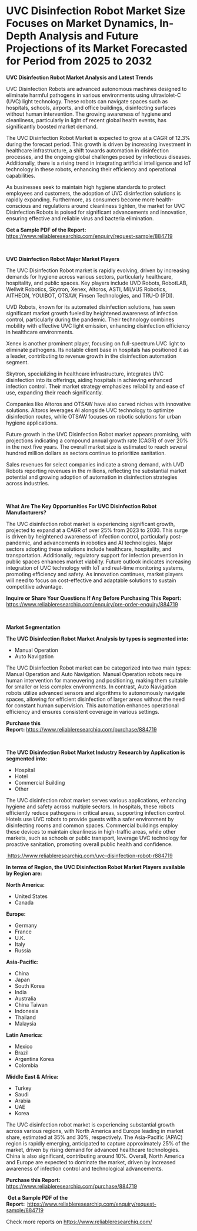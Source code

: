 <p><h1>UVC Disinfection Robot Market Size Focuses on Market Dynamics, In-Depth Analysis and Future Projections of its Market Forecasted for Period from 2025 to 2032</h1></p><p><strong>UVC Disinfection Robot Market Analysis and Latest Trends</strong></p>
<p><p>UVC Disinfection Robots are advanced autonomous machines designed to eliminate harmful pathogens in various environments using ultraviolet-C (UVC) light technology. These robots can navigate spaces such as hospitals, schools, airports, and office buildings, disinfecting surfaces without human intervention. The growing awareness of hygiene and cleanliness, particularly in light of recent global health events, has significantly boosted market demand.</p><p>The UVC Disinfection Robot Market is expected to grow at a CAGR of 12.3% during the forecast period. This growth is driven by increasing investment in healthcare infrastructure, a shift towards automation in disinfection processes, and the ongoing global challenges posed by infectious diseases. Additionally, there is a rising trend in integrating artificial intelligence and IoT technology in these robots, enhancing their efficiency and operational capabilities.</p><p>As businesses seek to maintain high hygiene standards to protect employees and customers, the adoption of UVC disinfection solutions is rapidly expanding. Furthermore, as consumers become more health-conscious and regulations around cleanliness tighten, the market for UVC Disinfection Robots is poised for significant advancements and innovation, ensuring effective and reliable virus and bacteria elimination.</p></p>
<p><strong>Get a Sample PDF of the Report:&nbsp;</strong> <a href="https://www.reliableresearchiq.com/enquiry/request-sample/884719?utm_campaign=3136&utm_medium=2&utm_source=Github&utm_content=ia&utm_term=08042025&utm_id=uvc-disinfection-robot">https://www.reliableresearchiq.com/enquiry/request-sample/884719</a></p>
<p>&nbsp;</p>
<p><strong>UVC Disinfection Robot Major Market Players</strong></p>
<p><p>The UVC Disinfection Robot market is rapidly evolving, driven by increasing demands for hygiene across various sectors, particularly healthcare, hospitality, and public spaces. Key players include UVD Robots, RobotLAB, Wellwit Robotics, Skytron, Xenex, Altoros, ASTI, MiLVUS Robotics, AITHEON, YOUIBOT, OTSAW, Finsen Technologies, and TRU-D (PDI).</p><p>UVD Robots, known for its automated disinfection solutions, has seen significant market growth fueled by heightened awareness of infection control, particularly during the pandemic. Their technology combines mobility with effective UVC light emission, enhancing disinfection efficiency in healthcare environments. </p><p>Xenex is another prominent player, focusing on full-spectrum UVC light to eliminate pathogens. Its notable client base in hospitals has positioned it as a leader, contributing to revenue growth in the disinfection automation segment.</p><p>Skytron, specializing in healthcare infrastructure, integrates UVC disinfection into its offerings, aiding hospitals in achieving enhanced infection control. Their market strategy emphasizes reliability and ease of use, expanding their reach significantly.</p><p>Companies like Altoros and OTSAW have also carved niches with innovative solutions. Altoros leverages AI alongside UVC technology to optimize disinfection routes, while OTSAW focuses on robotic solutions for urban hygiene applications.</p><p>Future growth in the UVC Disinfection Robot market appears promising, with projections indicating a compound annual growth rate (CAGR) of over 20% in the next five years. The overall market size is estimated to reach several hundred million dollars as sectors continue to prioritize sanitation.</p><p>Sales revenues for select companies indicate a strong demand, with UVD Robots reporting revenues in the millions, reflecting the substantial market potential and growing adoption of automation in disinfection strategies across industries.</p></p>
<p>&nbsp;</p>
<p><strong>What Are The Key Opportunities For UVC Disinfection Robot Manufacturers?</strong></p>
<p><p>The UVC disinfection robot market is experiencing significant growth, projected to expand at a CAGR of over 25% from 2023 to 2030. This surge is driven by heightened awareness of infection control, particularly post-pandemic, and advancements in robotics and AI technologies. Major sectors adopting these solutions include healthcare, hospitality, and transportation. Additionally, regulatory support for infection prevention in public spaces enhances market viability. Future outlook indicates increasing integration of UVC technology with IoT and real-time monitoring systems, promoting efficiency and safety. As innovation continues, market players will need to focus on cost-effective and adaptable solutions to sustain competitive advantage.</p></p>
<p><strong>Inquire or Share Your Questions If Any Before Purchasing This Report:</strong> <a href="https://www.reliableresearchiq.com/enquiry/pre-order-enquiry/884719?utm_campaign=3136&utm_medium=2&utm_source=Github&utm_content=ia&utm_term=08042025&utm_id=uvc-disinfection-robot">https://www.reliableresearchiq.com/enquiry/pre-order-enquiry/884719</a></p>
<p>&nbsp;</p>
<p><strong>Market Segmentation</strong></p>
<p><strong>The UVC Disinfection Robot Market Analysis by types is segmented into:</strong></p>
<p><ul><li>Manual Operation</li><li>Auto Navigation</li></ul></p>
<p><p>The UVC Disinfection Robot market can be categorized into two main types: Manual Operation and Auto Navigation. Manual Operation robots require human intervention for maneuvering and positioning, making them suitable for smaller or less complex environments. In contrast, Auto Navigation robots utilize advanced sensors and algorithms to autonomously navigate spaces, allowing for efficient disinfection of larger areas without the need for constant human supervision. This automation enhances operational efficiency and ensures consistent coverage in various settings.</p></p>
<p><strong>Purchase this Report:&nbsp;</strong><a href="https://www.reliableresearchiq.com/purchase/884719?utm_campaign=3136&utm_medium=2&utm_source=Github&utm_content=ia&utm_term=08042025&utm_id=uvc-disinfection-robot">https://www.reliableresearchiq.com/purchase/884719</a></p>
<p>&nbsp;</p>
<p><strong>The UVC Disinfection Robot Market Industry Research by Application is segmented into:</strong></p>
<p><ul><li>Hospital</li><li>Hotel</li><li>Commercial Building</li><li>Other</li></ul></p>
<p><p>The UVC disinfection robot market serves various applications, enhancing hygiene and safety across multiple sectors. In hospitals, these robots efficiently reduce pathogens in critical areas, supporting infection control. Hotels use UVC robots to provide guests with a safer environment by disinfecting rooms and common spaces. Commercial buildings employ these devices to maintain cleanliness in high-traffic areas, while other markets, such as schools or public transport, leverage UVC technology for proactive sanitation, promoting overall public health and confidence.</p></p>
<p><a href="https://www.reliableresearchiq.com/uvc-disinfection-robot-r884719?utm_campaign=3136&utm_medium=2&utm_source=Github&utm_content=ia&utm_term=08042025&utm_id=uvc-disinfection-robot">&nbsp;https://www.reliableresearchiq.com/uvc-disinfection-robot-r884719</a></p>
<p><strong>In terms of Region, the UVC Disinfection Robot Market Players available by Region are:</strong></p>
<p>
    <p> <strong> North America: </strong>
        <ul>
            <li>United States</li>
            <li>Canada</li>
        </ul>
        </p> 
    <p> <strong> Europe: </strong>
        <ul>
            <li>Germany</li>
            <li>France</li>
            <li>U.K.</li>
            <li>Italy</li>
            <li>Russia</li>
        </ul>
        </p> 
    <p> <strong> Asia-Pacific: </strong>
        <ul>
            <li>China</li>
            <li>Japan</li>
            <li>South Korea</li>
            <li>India</li>
            <li>Australia</li>
            <li>China Taiwan</li>
            <li>Indonesia</li>
            <li>Thailand</li>
            <li>Malaysia</li>
        </ul>
        </p> 
    <p> <strong> Latin America: </strong>
        <ul>
            <li>Mexico</li>
            <li>Brazil</li>
            <li>Argentina Korea</li>
            <li>Colombia</li>
        </ul>
        </p> 
    <p> <strong> Middle East & Africa: </strong>
        <ul>
            <li>Turkey</li>
            <li>Saudi</li>
            <li>Arabia</li>
            <li>UAE</li>
            <li>Korea</li>
        </ul>
    </p>
    </p>
<p><p>The UVC disinfection robot market is experiencing substantial growth across various regions, with North America and Europe leading in market share, estimated at 35% and 30%, respectively. The Asia-Pacific (APAC) region is rapidly emerging, anticipated to capture approximately 25% of the market, driven by rising demand for advanced healthcare technologies. China is also significant, contributing around 10%. Overall, North America and Europe are expected to dominate the market, driven by increased awareness of infection control and technological advancements.</p></p>
<p><strong>Purchase this Report: </strong><a href="https://www.reliableresearchiq.com/purchase/884719?utm_campaign=3136&utm_medium=2&utm_source=Github&utm_content=ia&utm_term=08042025&utm_id=uvc-disinfection-robot">https://www.reliableresearchiq.com/purchase/884719</a></p>
<p>&nbsp;<strong>Get a Sample PDF of the Report:&nbsp;&nbsp;</strong><a href="https://www.reliableresearchiq.com/enquiry/request-sample/884719?utm_campaign=3136&utm_medium=2&utm_source=Github&utm_content=ia&utm_term=08042025&utm_id=uvc-disinfection-robot">https://www.reliableresearchiq.com/enquiry/request-sample/884719</a></p>
<p><strong></strong></p>
<p>Check more reports on <a href="https://www.reliableresearchiq.com/?utm_campaign=3136&utm_medium=2&utm_source=Github&utm_content=ia&utm_term=08042025&utm_id=uvc-disinfection-robot">https://www.reliableresearchiq.com/</a></p>